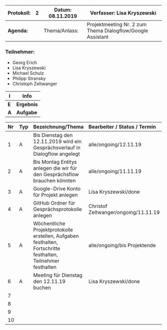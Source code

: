 | Protokoll:  |2 | Datum: 08.11.2019 |Verfasser: Lisa Kryszewski |
| ------------ | ------------ | ------------ | ------------ |
| **Agenda:**  |   | Thema/Anlass:  | Projektmeeting Nr. 2 zum Thema Dialogflow/Google Assistant |

### Teilnehmer:

- Georg Erich
- Lisa Kryszewski
- Michael Schulz
- Philipp Stransky
- Christoph Zeltwanger

|  I |  Info |
|-----------------------------|-------------------------|
| **E**  | **Ergebnis**  |
| **A**  |**Aufgabe**   |


| Nr  | Typ  | Bezeichnung/Thema  |Bearbeiter / Status / Termin   |
| :------------ | :------------ | :------------ | :------------ |
|1   | A  |Bis Dienstag den 12.11.2019 wird ein Gesprächsverlauf in Dialogflow angelegt| alle/ongoing/12.11.19 |
|  2 | A  |Bis Montag Entitys anlegen die wir für den Gesprächsflow brauchen könnten|alle/ongoing/11.11.19| 
|   3| A  |Google-Drive Konto für Projekt anlegen|Lisa Kryszewski/done|
|   4| A  |  GitHub Ordner für Gesprächsprotokolle anlegen | Christof Zeltwanger/ongoing/11.11.19 |
|   5| A  | Wöchentliche Projektprotokolle erstellen, Aufgaben festhalten, Fortschritte festhalten, Teilnehmer festhalten  | alle/ongoing/bis Projektende|
|   6| A  |  Meeting für Dienstag den 12.11.19 buchen | Lisa Kryszewski/done|
|   7|   |   |   |
|   8|   |   |   |
|   9|   |   |   |
|   10|   |   |   |



